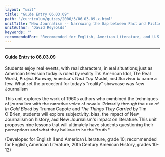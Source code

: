 ```yaml
---
layout: "unit"
title: "Guide Entry 06.03.09"
path: "/curriculum/guides/2006/3/06.03.09.x.html"
unitTitle: "New Journalism -- Narrowing the Gap between Fact and Fiction"
unitAuthor: "David Reynolds"
keywords: ""
recommendedFor: "Recommended for English, American Literature, and U.S. History, grades 10-12."
---
```

<body>
<hr/>
<h4>
Guide Entry to 06.03.09:
</h4>
<p>
Students enjoy real events, with real characters, in real situations; just as American television today is ruled by reality TV: American Idol, The Real World, Project Runway, America's Next Top Model, and Survivor to name a few. What set the precedent for today's "reality" showcase was New Journalism.
</p>
<p>
This unit explores the work of 1960s authors who combined the techniques of journalism with the narrative voice of novels. Primarily through the use of
<i>
In Cold Blood
</i>
by Truman Capote and
<i>
The Things They Carried
</i>
by Tim O'Brien, students will explore subjectivity, bias, the impact of New Journalism on history, and New Journalism's impact on literature. This unit proposes nine lessons that will ultimately have students questioning their perceptions and what they believe to be the "truth."
</p>
<p>
(Developed for English II and American Literature, grade 10; recommended for English, American Literature, 20th Century American History, grades 10-12)
</p>
</body>
